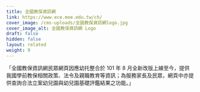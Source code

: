 ```yaml
---
title: 全國教保資訊網
link: https://www.ece.moe.edu.tw/ch/
cover_image: /cms-uploads/全國教保資訊網logo.jpg
cover_image_alt: 全國教保資訊網 Logo
draft: false
hidden: false
layout: related
weight: 9
---
```

「全國教保資訊網民眾網頁因應幼托整合於 101 年 8 月全新改版上線至今，提供我國學前教保相關政策、法令及親職教育等資訊；為服務家長及民眾，網頁中亦提供查詢合法立案幼兒園與幼兒園基礎評鑑結果之功能。」